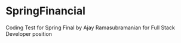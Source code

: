 # SpringFinancial
Coding Test for Spring Final by Ajay Ramasubramanian for Full Stack Developer position
